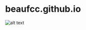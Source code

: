 # beaufcc.github.io
![alt text](https://github.com/[username]/[reponame]/blob/[branch]/Architecture.png?raw=true)
